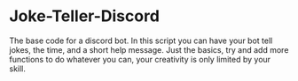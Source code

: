 # Joke-Teller-Discord
The base code for a discord bot. 
In this script you can have your bot tell jokes, the time, and a short help message.
Just the basics, try and add more functions to do whatever you can, your creativity is only limited by your skill.
